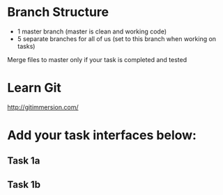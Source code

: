 Branch Structure
================
- 1 master branch (master is clean and working code)
- 5 separate branches for all of us (set to this branch when working on tasks)

Merge files to master only if your task is completed and tested

Learn Git
=========
http://gitimmersion.com/

Add your task interfaces below:
======================
## Task 1a


## Task 1b